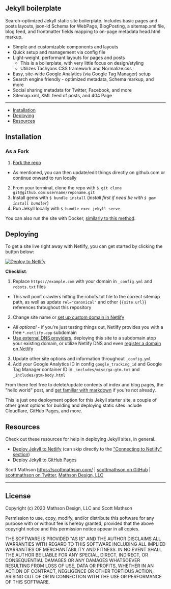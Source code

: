 ## Jekyll boilerplate

Search-optimized Jekyll static site boilerplate. Includes basic pages and posts layouts, json-ld Schema for WebPage, BlogPosting, a sitemap.xml file, blog feed, and frontmatter fields mapping to on-page metadata head.html markup.

- Simple and customizable components and layouts
- Quick setup and management via config file
- Light-weight, performant layouts for pages and posts
  - This is a boilerplate, with very little focus on design/styling
  - Utilizes Tachyons CSS framework and Normalize.css
- Easy, site-wide Google Analytics (via Google Tag Manager) setup
- Search engine friendly - optimized metadata, Schema markup, and more
- Social sharing metadata for Twitter, Facebook, and more
- Sitemap.xml, XML feed of posts, and 404 Page

---

- [Installation](#installation)
- [Deploying](#deploying)
- [Resources](#resources)

## Installation

### As a Fork

1. [Fork the repo](https://github.com/scottmathson/virtuacon-jekyll-boilerplate#fork-destination-box)
  - As mentioned, you can then update/edit things directly on github.com or continue onward to run locally
2. From your terminal, clone the repo with `$ git clone git@github.com:username/reponame.git`
3. Install gems with `$ bundle install` (_install first if need be with `$ gem install bundler`_)
4. Run Jekyll locally with `$ bundle exec jekyll serve`

You can also run the site with Docker, [similarly to this method](https://github.com/scottmathson/simpol-theme#installation).

## Deploying

To get a site live right away with Netlify, you can get started by clicking the button below: 

[![Deploy to Netlify](https://www.netlify.com/img/deploy/button.svg)](https://app.netlify.com/start/deploy?repository=https://github.com/scottmathson/virtuacon-jekyll-boilerplate?utm_source=github&utm_medium=virtuacon-jekyll&utm_campaign=scottmathson)

**Checklist**:

1. Replace `https://example.com` with your domain in `_config.yml` and `robots.txt` files
  - This will point crawlers hitting the robots.txt file to the correct sitemap path, as well as update `rel="canonical"` and other `{{site.url}}` references throughout this repository
2. Change site name or [set up custom domain in Netlify](https://docs.netlify.com/domains-https/custom-domains/?utm_source=github&utm_medium=virtuacon-jekyll&utm_campaign=scottmathson)
  - _All optional_ - if you're just testing things out, Netlify provides you with a free `*.netlify.app` subdomain
  - [Use external DNS providers](https://docs.netlify.com/domains-https/custom-domains/configure-external-dns/?utm_source=github&utm_medium=virtuacon-jekyll&utm_campaign=scottmathson#configure-a-subdomain), deploying this site to a subdomain atop your existing domain, or utilize Netlify DNS and even [register a domain on Netlify](https://docs.netlify.com/domains-https/netlify-dns/domain-registration/?utm_source=github&utm_medium=virtuacon-jekyll&utm_campaign=scottmathson)
3. Update other site options and information throughout `_config.yml`
4. Add your Google Analytics ID in config `google_tracking_id` and Google Tag Manager container ID in `_includes/misc/ga-gtm.txt` and `_includes/gtm-body.html`

From there feel free to delete/update contents of index and blog pages, the "hello world" post, and [get familiar with markdown](https://scottmathson.com/blog/2017/04/15/markdown-overview-blogging-with-jekyll/?ref=virtuacon) if you're not already.

This is just one deployment option for this Jekyll starter site, a couple of other great options for building and deploying static sites include Cloudflare, GitHub Pages, and more.

## Resources

Check out these resources for help in deploying Jekyll sites, in general.

- [Deploy Jekyll to Netlify](https://www.netlify.com/blog/2015/10/28/a-step-by-step-guide-jekyll-3.0-on-netlify/?utm_source=github&utm_medium=virtuacon-jekyll&utm_campaign=scottmathson) (can skip directly to the ["Connecting to Netlify" section](https://www.netlify.com/blog/2015/10/28/a-step-by-step-guide-jekyll-3.0-on-netlify/?utm_source=github&utm_medium=virtuacon-jekyll&utm_campaign=scottmathson#connecting-to-netlify))
- [Deploy Jekyll to GitHub Pages](https://jekyllrb.com/docs/github-pages/)

Scott Mathson <https://scottmathson.com/> | [scottmathson on GitHub](https://github.com/scottmathson) | [scottmathson on Twitter](https://twitter.com/scottmathson), [Mathson Design, LLC](https://mathsondesignco.com/)

---

## License

Copyright (c) 2020 Mathson Design, LLC and Scott Mathson

Permission to use, copy, modify, and/or distribute this software for any purpose with or without fee is hereby granted, provided that the above copyright notice and this permission notice appear in all copies.

THE SOFTWARE IS PROVIDED "AS IS" AND THE AUTHOR DISCLAIMS ALL WARRANTIES WITH REGARD TO THIS SOFTWARE INCLUDING ALL IMPLIED WARRANTIES OF MERCHANTABILITY AND FITNESS. IN NO EVENT SHALL THE AUTHOR BE LIABLE FOR ANY SPECIAL, DIRECT, INDIRECT, OR CONSEQUENTIAL DAMAGES OR ANY DAMAGES WHATSOEVER RESULTING FROM LOSS OF USE, DATA OR PROFITS, WHETHER IN AN ACTION OF CONTRACT, NEGLIGENCE OR OTHER TORTIOUS ACTION, ARISING OUT OF OR IN CONNECTION WITH THE USE OR PERFORMANCE OF THIS SOFTWARE.
